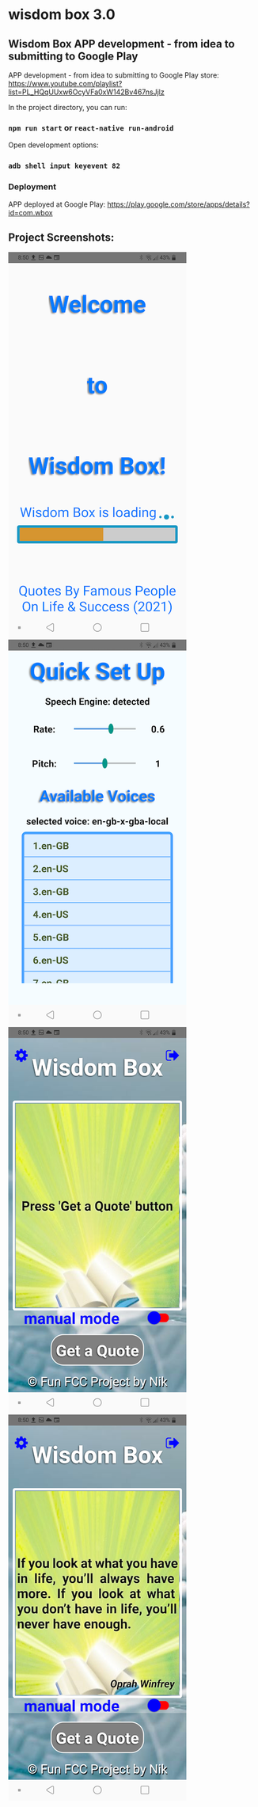 # wisdom box 3.0

## Wisdom Box APP development - from idea to submitting to Google Play

APP development - from idea to submitting to Google Play store: https://www.youtube.com/playlist?list=PL_HQqUUxw6OcyVFa0xW142Bv467nsJjlz

In the project directory, you can run:

### `npm run start` or `react-native run-android`

Open development options:
### `adb shell input keyevent 82`

### Deployment

APP deployed at Google Play: https://play.google.com/store/apps/details?id=com.wbox

## Project Screenshots:
![screenshot 1](screenshots/welcomepage.png "project screenshot")
![screenshot 2](screenshots/settingspage.png "project screenshot")
![screenshot 3](screenshots/mainapppageone.png "project screenshot")
![screenshot 3](screenshots/mainapppagetwo.png "project screenshot")

